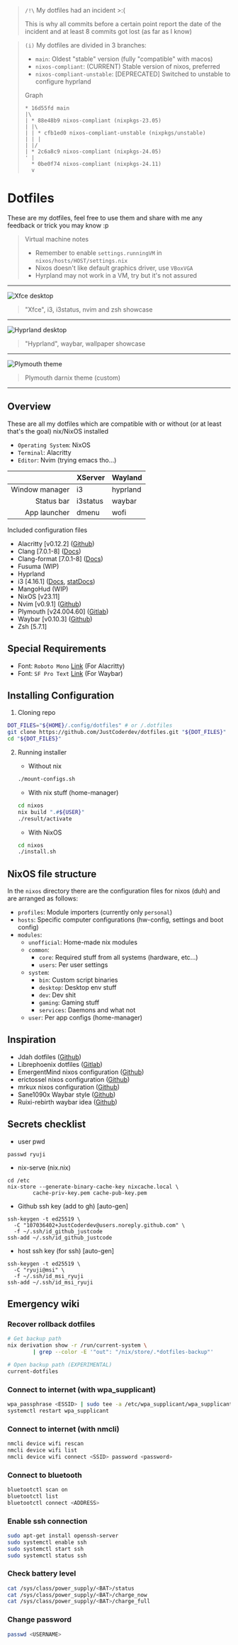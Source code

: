 > `/!\` My dotfiles had an incident >:(
>
> This is why all commits before a certain point report
> the date of the incident and at least 8 commits got lost (as far as I know)

> `(i)` My dotfiles are divided in 3 branches:
>
> - `main`: Oldest "stable" version (fully "compatible" with macos)
> - `nixos-compliant`: (CURRENT) Stable version of nixos, preferred
> - `nixos-compliant-unstable`: [DEPRECATED] Switched to unstable to configure hyprland
>
> Graph
>
> ```plaintext
> * 16d55fd main
> |\
> | * 88e48b9 nixos-compliant (nixpkgs-23.05)
> | |\
> | | * cfb1ed0 nixos-compliant-unstable (nixpkgs/unstable)
> | | |
> | |/
> | * 2c6a8c9 nixos-compliant (nixpkgs-24.05)
> ' |
>   * 0be0f74 nixos-compliant (nixpkgs-24.11)
>   v
> ```

# Dotfiles

These are my dotfiles, feel free to use them and
share with me any feedback or trick you may know :p

> Virtual machine notes
>
> - Remember to enable `settings.runningVM` in `nixos/hosts/HOST/settings.nix`
> - Nixos doesn't like default graphics driver, use `VBoxVGA`
> - Hyrpland may not work in a VM, try but it's not assured

---

![Xfce desktop](./.screenshots/xfce-i3-desktop.png)
> "Xfce", i3, i3status, nvim and zsh showcase

---

![Hyprland desktop](./.screenshots/hyprland_desktop.png)
> "Hyprland", waybar, wallpaper showcase

---

![Plymouth theme](./.screenshots/plymouth-darnix-theme.png)
> Plymouth darnix theme (custom)

---

## Overview

These are all my dotfiles which are compatible with or
without (or at least that's the goal) nix/NixOS installed

- `Operating System`: NixOS
- `Terminal`: Alacritty
- `Editor`: Nvim (trying emacs tho...)

|                | XServer  | Wayland  |
| -------------: | -------- | -------- |
| Window manager | i3       | hyprland |
| Status bar     | i3status | waybar   |
| App launcher   | dmenu    | wofi     |

Included configuration files

- Alacritty \[v0.12.2\] ([Github](https://github.com/alacritty))
- Clang \[7.0.1-8\] ([Docs](https://clangd.llvm.org/config.html))
- Clang-format \[7.0.1-8\] ([Docs](https://releases.llvm.org/7.0.0/tools/clang/docs/ClangFormatStyleOptions.html))
- Fusuma (WIP)
- Hyprland
- i3 \[4.16.1\] ([Docs](https://i3wm.org/docs/userguide.html), [statDocs](https://i3wm.org/docs/i3status.html))
- MangoHud (WIP)
- NixOS \[v23.11\]
- Nvim \[v0.9.1\] ([Github](https://github.com/neovim))
- Plymouth \[v24.004.60\] ([Gitlab](https://gitlab.freedesktop.org/plymouth/plymouth))
- Waybar \[v0.10.3\] ([Github](https://github.com/Alexays/Waybar))
- Zsh \[5.7.1\]

## Special Requirements

- Font: `Roboto Mono` [Link](https://github.com/googlefonts/RobotoMono.git) (For Alacritty)
- Font: `SF Pro Text` [Link](https://developer.apple.com/fonts) (For Waybar)

## Installing Configuration

1. Cloning repo

```bash
DOT_FILES="${HOME}/.config/dotfiles" # or /.dotfiles
git clone https://github.com/JustCoderdev/dotfiles.git "${DOT_FILES}"
cd "${DOT_FILES}"
```

2. Running installer

    - Without nix

    ```bash
    ./mount-configs.sh
    ```

    - With nix stuff (home-manager)

    ```bash
    cd nixos
    nix build ".#${USER}"
    ./result/activate
    ```

    - With NixOS

    ```bash
    cd nixos
    ./install.sh
    ```

## NixOS file structure

In the `nixos` directory there are the configuration files for nixos (duh)
and are arranged as follows:

- `profiles`: Module importers (currently only `personal`)
- `hosts`: Specific computer configurations (hw-config, settings and boot config)
- `modules`:
	- `unofficial`: Home-made nix modules
	- `common`:
		- `core`: Required stuff from all systems (hardware, etc...)
		- `users`: Per user settings
	- `system`:
		- `bin`: Custom script binaries
		- `desktop`: Desktop env stuff
		- `dev`: Dev shit
		- `gaming`: Gaming stuff
		- `services`: Daemons and what not
	- `user`: Per app configs (home-manager)

## Inspiration

- Jdah dotfiles ([Github](https://github.com/jdah/dotfiles))
- Librephoenix dotfiles ([Gitlab](https://gitlab.com/librephoenix/nixos-config))
- EmergentMind nixos configuration ([Github](https://github.com/EmergentMind/nix-config))
- erictossel nixos configuration ([Github](https://github.com/erictossell/nixflakes))
- mrkux nixos configuration ([Github](https://github.com/mrkuz/nixos))
- Sane1090x Waybar style ([Github](https://github.com/sane1090x/dotfiles/blob/everforest/.config/waybar/config))
- Ruixi-rebirth waybar idea ([Github](https://github.com/Ruixi-rebirth/flakes/blob/main/home/programs/waybar/hyprland_waybar.nix))

## Secrets checklist

- user pwd

```
passwd ryuji
```

- nix-serve (nix.nix)

```
cd /etc
nix-store --generate-binary-cache-key nixcache.local \
        cache-priv-key.pem cache-pub-key.pem
```

- Github ssh key (add to gh) [auto-gen]

```
ssh-keygen -t ed25519 \
  -C "107036402+JustCoderdev@users.noreply.github.com" \
  -f ~/.ssh/id_github_justcode
ssh-add ~/.ssh/id_github_justcode
```

- host ssh key (for ssh) [auto-gen]

```
ssh-keygen -t ed25519 \
  -C "ryuji@msi" \
  -f ~/.ssh/id_msi_ryuji
ssh-add ~/.ssh/id_msi_ryuji
```

## Emergency wiki

### Recover rollback dotfiles

```bash
# Get backup path
nix derivation show -r /run/current-system \
        | grep --color -E '"out": "/nix/store/.*dotfiles-backup"'

# Open backup path (EXPERIMENTAL)
current-dotfiles
```

### Connect to internet (with wpa_supplicant)

```bash
wpa_passphrase <ESSID> | sudo tee -a /etc/wpa_supplicant/wpa_supplicant.conf
systemctl restart wpa_supplicant
```

### Connect to internet (with nmcli)

```bash
nmcli device wifi rescan
nmcli device wifi list
nmcli device wifi connect <SSID> password <password>
```

### Connect to bluetooth

```bash
bluetootctl scan on
bluetootctl list
bluetootctl connect <ADDRESS>
```

### Enable ssh connection

```bash
sudo apt-get install openssh-server
sudo systemctl enable ssh
sudo systemctl start ssh
sudo systemctl status ssh
```

### Check battery level

```bash
cat /sys/class/power_supply/<BAT>/status
cat /sys/class/power_supply/<BAT>/charge_now
cat /sys/class/power_supply/<BAT>/charge_full
```

### Change password

```bash
passwd <USERNAME>
```


